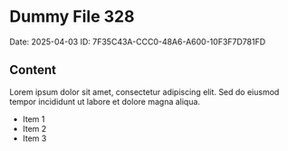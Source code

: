 # Dummy File 328

Date: 2025-04-03
ID: 7F35C43A-CCC0-48A6-A600-10F3F7D781FD

## Content

Lorem ipsum dolor sit amet, consectetur adipiscing elit.
Sed do eiusmod tempor incididunt ut labore et dolore magna aliqua.

* Item 1
* Item 2
* Item 3

